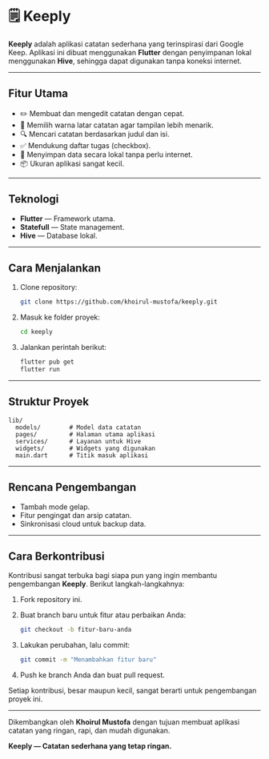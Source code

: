 # 🗒️ Keeply

**Keeply** adalah aplikasi catatan sederhana yang terinspirasi dari Google Keep. Aplikasi ini dibuat menggunakan **Flutter** dengan penyimpanan lokal menggunakan **Hive**, sehingga dapat digunakan tanpa koneksi internet.

---

## Fitur Utama

* ✏️ Membuat dan mengedit catatan dengan cepat.
* 🎨 Memilih warna latar catatan agar tampilan lebih menarik.
* 🔍 Mencari catatan berdasarkan judul dan isi.
* ✅ Mendukung daftar tugas (checkbox).
* 💾 Menyimpan data secara lokal tanpa perlu internet.
* 📦 Ukuran aplikasi sangat kecil.

---

## Teknologi

* **Flutter** — Framework utama.
* **Statefull** — State management.
* **Hive** — Database lokal.

---

## Cara Menjalankan

1. Clone repository:

   ```bash
   git clone https://github.com/khoirul-mustofa/keeply.git
   ```
2. Masuk ke folder proyek:

   ```bash
   cd keeply
   ```
3. Jalankan perintah berikut:

   ```bash
   flutter pub get
   flutter run
   ```

---

## Struktur Proyek

```
lib/
  models/        # Model data catatan
  pages/         # Halaman utama aplikasi
  services/      # Layanan untuk Hive
  widgets/       # Widgets yang digunakan
  main.dart      # Titik masuk aplikasi
```

---

## Rencana Pengembangan

* Tambah mode gelap.
* Fitur pengingat dan arsip catatan.
* Sinkronisasi cloud untuk backup data.

---

## Cara Berkontribusi

Kontribusi sangat terbuka bagi siapa pun yang ingin membantu pengembangan **Keeply**. Berikut langkah-langkahnya:

1. Fork repository ini.
2. Buat branch baru untuk fitur atau perbaikan Anda:

   ```bash
   git checkout -b fitur-baru-anda
   ```
3. Lakukan perubahan, lalu commit:

   ```bash
   git commit -m "Menambahkan fitur baru"
   ```
4. Push ke branch Anda dan buat pull request.

Setiap kontribusi, besar maupun kecil, sangat berarti untuk pengembangan proyek ini.

---

Dikembangkan oleh **Khoirul Mustofa** dengan tujuan membuat aplikasi catatan yang ringan, rapi, dan mudah digunakan.

**Keeply — Catatan sederhana yang tetap ringan.**
